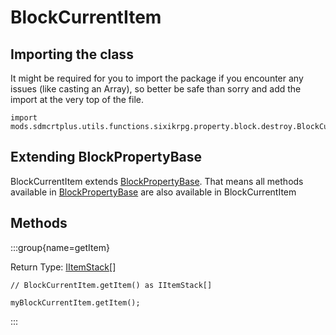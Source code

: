 # BlockCurrentItem

## Importing the class

It might be required for you to import the package if you encounter any issues (like casting an Array), so better be safe than sorry and add the import at the very top of the file.
```zenscript
import mods.sdmcrtplus.utils.functions.sixikrpg.property.block.destroy.BlockCurrentItem;
```


## Extending BlockPropertyBase

BlockCurrentItem extends [BlockPropertyBase](/mods/sdmcrtplus/utils/functions/sixikrpg/property/block/BlockPropertyBase). That means all methods available in [BlockPropertyBase](/mods/sdmcrtplus/utils/functions/sixikrpg/property/block/BlockPropertyBase) are also available in BlockCurrentItem

## Methods

:::group{name=getItem}

Return Type: [IItemStack](/vanilla/api/item/IItemStack)[]

```zenscript
// BlockCurrentItem.getItem() as IItemStack[]

myBlockCurrentItem.getItem();
```

:::


